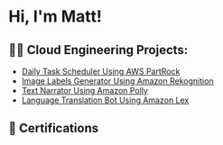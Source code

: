 <h1>Hi, I'm Matt! </h1>

<h2>👨‍💻 Cloud Engineering Projects:</h2>

  - [Daily Task Scheduler Using AWS PartRock](https://github.com/MattFallsTech/Amazon-PartyRock)
  - [Image Labels Generator Using Amazon Rekognition](https://github.com/MattFallsTech/Amazon-Rekognition)
  - [Text Narrator Using Amazon Polly](https://github.com/MattFallsTech/Amazon-Polly)
  - [Language Translation Bot Using Amazon Lex](https://github.com/MattFallsTech/Amazon-Lex)

<h2>📜 Certifications</h2>



<!--

Here are some ideas to get you started:

- 🔭 I’m currently working on ...
- 🌱 I’m currently learning ...
- 👯 I’m looking to collaborate on ...
- 🤔 I’m looking for help with ...
- 💬 Ask me about ...
- 📫 How to reach me: ...
- 😄 Pronouns: ...
- ⚡ Fun fact: ...
-->

